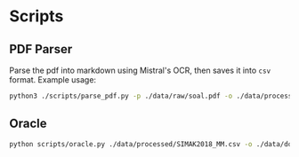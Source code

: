 # Scripts

## PDF Parser

Parse the pdf into markdown using Mistral's OCR, then saves it into `csv` format. Example usage:

```bash
python3 ./scripts/parse_pdf.py -p ./data/raw/soal.pdf -o ./data/processed/dataset.csv
```

## Oracle

```bash
python scripts/oracle.py ./data/processed/SIMAK2018_MM.csv -o ./data/done/SIMAK2018_MM.csv
```